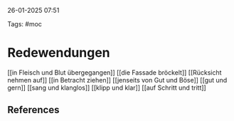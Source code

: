 
26-01-2025 07:51


Tags: #moc

# Redewendungen


[[in Fleisch und Blut übergegangen]]
[[die Fassade bröckelt]]
[[Rücksicht nehmen auf]]
[[in Betracht ziehen]]
[[jenseits von Gut und Böse]]
[[gut und gern]]
[[sang und klanglos]]
[[klipp und klar]]
[[auf Schritt und tritt]]



## References
